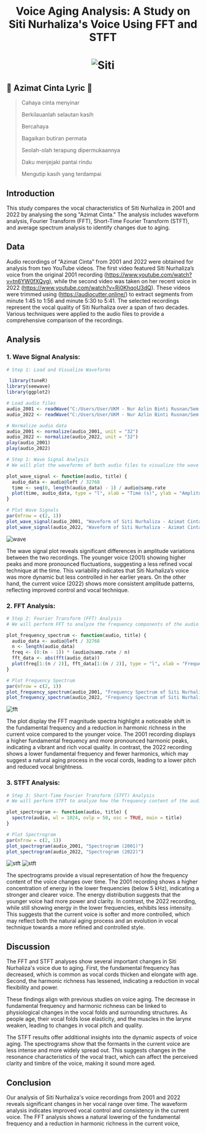 # <div align="center">Voice Aging Analysis: A Study on Siti Nurhaliza's Voice Using FFT and STFT
# <div align="center">![Siti](images/siti.png)</div>

## 🎵 Azimat Cinta Lyric 🎤
>Cahaya cinta menyinar
>
>Berkilauanlah selautan kasih
>
>Bercahaya
>
>Bagaikan butiran permata
>
>Seolah-olah terapung dipermukaannya
>
>Daku menjejaki pantai rindu
>
>Mengutip kasih yang terdampai


## Introduction
This study compares the vocal characteristics of Siti Nurhaliza in 2001 and 2022 by analysing the song "Azimat Cinta." The analysis includes waveform analysis, Fourier Transform (FFT), Short-Time Fourier Transform (STFT), and average spectrum analysis to identify changes due to aging.


## Data
Audio recordings of “Azimat Cinta” from 2001 and 2022 were obtained for analysis from two YouTube videos. The first video featured Siti Nurhaliza’s voice from the original 2001 recording (https://www.youtube.com/watch?v=tn6YW0fXQvg), while the second video was taken on her recent voice in 2022 (https://www.youtube.com/watch?v=Rj0KhqoU3dQ). These videos were trimmed using (https://audiocutter.online/) to extract segments from minute 1:45 to 1:56 and minute 5:30 to 5:41. The selected recordings represent the vocal quality of Siti Nurhaliza over a span of two decades. Various techniques were applied to the audio files to provide a comprehensive comparison of the recordings.

## Analysis

### 1. **Wave Signal Analysis**:
```R
# Step 1: Load and Visualize Waveforms

 library(tuneR)
library(seewave)
library(ggplot2)

# Load audio files
audio_2001 <- readWave("C:/Users/User/UKM - Nur Azlin Binti Rusnan/Sem 2/Unstructured Data/Project 3/Task_2/Audio/Siti Nurhaliza_Azimat Cinta_2001_cut.wav")
audio_2022 <- readWave("C:/Users/User/UKM - Nur Azlin Binti Rusnan/Sem 2/Unstructured Data/Project 3/Task_2/Audio/Siti Nurhaliza_Azimat Cinta_2022_cut.wav")

# Normalize audio data
audio_2001 <- normalize(audio_2001, unit = "32")
audio_2022 <- normalize(audio_2022, unit = "32")
play(audio_2001)
play(audio_2022)

# Step 1: Wave Signal Analysis
# We will plot the waveforms of both audio files to visualize the wave signals.

plot_wave_signal <- function(audio, title) {
  audio_data <- audio@left / 32768
  time <- seq(0, length(audio_data) - 1) / audio@samp.rate
  plot(time, audio_data, type = "l", xlab = "Time (s)", ylab = "Amplitude", main = title)
}

# Plot Wave Signals
par(mfrow = c(2, 1))
plot_wave_signal(audio_2001, "Waveform of Siti Nurhaliza - Azimat Cinta (2001)")
plot_wave_signal(audio_2022, "Waveform of Siti Nurhaliza - Azimat Cinta (2022)")
```
![wave](images/wavesignal.png)

The wave signal plot reveals significant differences in amplitude variations between the two recordings. The younger voice (2001) showing higher peaks and more pronounced fluctuations, suggesting a less refined vocal technique at the time. This variability indicates that Siti Nurhaliza’s voice was more dynamic but less controlled in her earlier years. On the other hand, the current voice (2022) shows more consistent amplitude patterns, reflecting improved control and vocal technique. 

### 2. **FFT Analysis**: 
```R
# Step 2: Fourier Transform (FFT) Analysis
# We will perform FFT to analyze the frequency components of the audio signals.

plot_frequency_spectrum <- function(audio, title) {
  audio_data <- audio@left / 32768
  n <- length(audio_data)
  freq <- (0:(n - 1)) * (audio@samp.rate / n)
  fft_data <- abs(fft(audio_data))
  plot(freq[1:(n / 2)], fft_data[1:(n / 2)], type = "l", xlab = "Frequency (Hz)", ylab = "Amplitude", main = title)
}

# Plot Frequency Spectrum
par(mfrow = c(2, 1))
plot_frequency_spectrum(audio_2001, "Frequency Spectrum of Siti Nurhaliza - Azimat Cinta (2001)")
plot_frequency_spectrum(audio_2022, "Frequency Spectrum of Siti Nurhaliza - Azimat Cinta (2022)")
```
![fft](images/freqspectrum.png)

The plot display the FFT magnitude spectra highlight a noticeable shift in the fundamental frequency and a reduction in harmonic richness in the current voice compared to the younger voice. The 2001 recording displays a higher fundamental frequency and more pronounced harmonic peaks, indicating a vibrant and rich vocal quality. In contrast, the 2022 recording shows a lower fundamental frequency and fewer harmonics, which may suggest a natural aging process in the vocal cords, leading to a lower pitch and reduced vocal brightness. 

### 3. **STFT Analysis**:
```R
# Step 3: Short-Time Fourier Transform (STFT) Analysis
# We will perform STFT to analyze how the frequency content of the audio signals changes over time.

plot_spectrogram <- function(audio, title) {
  spectro(audio, wl = 1024, ovlp = 50, osc = TRUE, main = title)
}

# Plot Spectrogram
par(mfrow = c(2, 1))
plot_spectrogram(audio_2001, "Spectrogram (2001)")
plot_spectrogram(audio_2022, "Spectrogram (2022)")
```
![stft](images/spectogram2001.png)
![stft](images/spectogram2022.png)

The spectrograms provide a visual representation of how the frequency content of the voice changes over time. The 2001 recording shows a higher concentration of energy in the lower frequencies (below 5 kHz), indicating a stronger and clearer voice. The energy distribution suggests that the younger voice had more power and clarity. In contrast, the 2022 recording, while still showing energy in the lower frequencies, exhibits less intensity. This suggests that the current voice is softer and more controlled, which may reflect both the natural aging process and an evolution in vocal technique towards a more refined and controlled style.

## Discussion

The FFT and STFT analyses show several important changes in Siti Nurhaliza's voice due to aging. First, the fundamental frequency has decreased, which is common as vocal cords thicken and elongate with age. Second, the harmonic richness has lessened, indicating a reduction in vocal flexibility and power.

These findings align with previous studies on voice aging. The decrease in fundamental frequency and harmonic richness can be linked to physiological changes in the vocal folds and surrounding structures. As people age, their vocal folds lose elasticity, and the muscles in the larynx weaken, leading to changes in vocal pitch and quality.

The STFT results offer additional insights into the dynamic aspects of voice aging. The spectrograms show that the formants in the current voice are less intense and more widely spread out. This suggests changes in the resonance characteristics of the vocal tract, which can affect the perceived clarity and timbre of the voice, making it sound more aged.

## Conclusion

Our analysis of Siti Nurhaliza's voice recordings from 2001 and 2022 reveals significant changes in her vocal range over time. The waveform analysis indicates improved vocal control and consistency in the current voice. The FFT analysis shows a natural lowering of the fundamental frequency and a reduction in harmonic richness in the current voice, 
